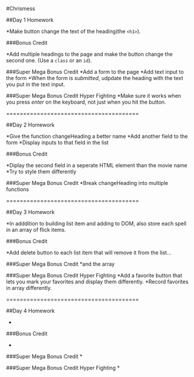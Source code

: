 #Chrismess

##Day 1 Homework

*Make button change the text of the heading(the `<h1>`).

###Bonus Credit

*Add multiple headings to the page and make the button change the second one. (Use a `class` or an `id`).

###Super Mega Bonus Credit
*Add a form to the page
*Add text input to the form
*When the form is _submitted_, udpdate the heading with the text you put in the text input.

###Super Mega Bonus Credit Hyper Fighting
*Make sure it works when you press _enter_ on the keyboard, not just when you hit the button.

=======================================

##Day 2 Homework

*Give the function changeHeading a better name
*Add another field to the form
*Display inputs to that field in the list

###Bonus Credit

*Diplay the second field in a seperate HTML element than the movie name
*Try to style them differently

###Super Mega Bonus Credit
*Break changeHeading into multiple functions

=======================================

##Day 3 Homework

*In adddition to building list item and adding to DOM, also store each spell in an array of flick items.

###Bonus Credit

*Add delete button to each list item that will remove it from the list...

###Super Mega Bonus Credit
*and the array

###Super Mega Bonus Credit Hyper Fighting
*Add a favorite button that lets you mark your favorites and display them differently.
*Record favorites in array differently. 

=======================================

##Day 4 Homework

*
###Bonus Credit

*
###Super Mega Bonus Credit
*

###Super Mega Bonus Credit Hyper Fighting
*